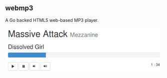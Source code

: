 ## webmp3
A Go backed HTML5 web-based MP3 player.

![screenshot](https://raw.githubusercontent.com/imwally/webmp3/master/screenshot.png)



